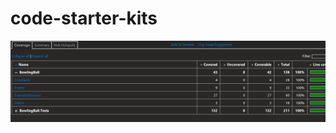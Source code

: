 # code-starter-kits

![Test Coverage Result](https://github.com/AmitManchanda/code-starter-kits/blob/master/bowling-ball/TestCoverageResult.PNG)

